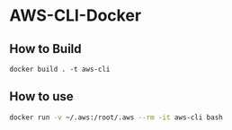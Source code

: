 # AWS-CLI-Docker

## How to Build
```bsah
docker build . -t aws-cli
```

## How to use
```bash
docker run -v ~/.aws:/root/.aws --rm -it aws-cli bash
```
